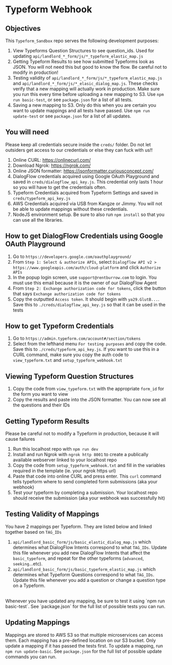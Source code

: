 # Typeform Webhook

## Objectives
This `Typeform_Sandbox` repo serves the following development purposes:
1. View Typeforms Question Structures to see question_ids. Used for updating `api/landlord_*_form/js/*_typeform_elastic_map.js`
2. Getting Typeform Results to see how submitted Typeforms look as JSON. You will not need this but good to know the flow. Be careful not to modify in production!
3. Testing validity of `api/landlord_*_form/js/*_typeform_elastic_map.js` and `api/landlord_*_form/js/*_elasic_dialog_map.js`. These checks verify that a new mapping will actually work in production. Make sure you run this every time before uploading a new mapping to S3. Use `npm run basic-test`, or see `package.json` for a list of all tests.
4. Saving a new mapping to S3. Only do this when you are certain you want to update mappings and all tests have passed. Use `npm run update-test` or see `package.json` for a list of all updates.

## You will need
Please keep all credentials secure inside the `creds/` folder. Do not let outsiders get access to our credentials or else they can fuck with us!!
1. Online CURL: https://onlinecurl.com/
2. Download Ngrok: https://ngrok.com/
3. Online JSON formatter: https://jsonformatter.curiousconcept.com/
4. DialogFlow credentials acquired using Google OAuth Playground and saved in `creds/dialogflow_api_key.js`. This credential only lasts 1 hour so you will have to get the credentials often.
5. Typeform Credentials acquired from Typeform Settings and saved in `creds/typeform_api_key.js`
6. AWS Credentials acquired via USB from Kangze or Jimmy. You will not be able to update mappings without these credentials.
7. NodeJS environment setup. Be sure to also run `npm install` so that you can use all the libraries.

## How to get DialogFlow Credentials using Google OAuth Playground
1. Go to `https://developers.google.com/oauthplayground/`
2. From `Step 1: Select & authorize APIs`, select `Dialogflow API v2 > https://www.googleapis.com/auth/cloud-platform` and click `Authorize APIs`
3. In the popup login screen, use `support@rentburrow.com` to login. You must use this email because it is the owner of our DialogFlow Agent
4. From `Step 2: Exchange authorization code for tokens`, click the button that says `Exchange authorization code for tokens`
5. Copy the outputted `Access token`. It should begin with `ya29.GlutB...`. Save this to `./creds/dialogflow_api_key.js` so that it can be used in the tests

## How to get Typeform Credentials
1. Go to `https://admin.typeform.com/account#/section/tokens`
2. Select from the lefthand menu `For testing purposes` and copy the code. Save this to `./creds/typeform_api_key.js`. If you want to use this in a CURL command, make sure you copy the auth code to `view_typeform.txt` and `setup_typeform_webhook.txt`

## Viewing Typeform Question Structures
1. Copy the code from `view_typeform.txt` with the appropriate `form_id` for the form you want to view
2. Copy the results and paste into the JSON formatter. You can now see all the questions and their IDs

## Getting Typeform Results
Please be careful not to modify a Typeform in production, because it will cause failures
1. Run this localhost repo with `npm run dev`
2. Install and run Ngrok with `ngrok http 8001` to create a publically available webserver linked to your localhost repo
3. Copy the code from `setup_typeform_webhook.txt` and fill in the variables required in the template (ie. your ngrok https url)
4. Paste that code into online CURL and press enter. This `curl` command tells typeform where to send completed form submissions (aka your webhook)
5. Test your typeform by completing a submission. Your localhost repo should receive the submission (aka your webhook was successfully hit)

## Testing Validity of Mappings
You have 2 mappings per Typeform. They are listed below and linked together based on `TAG_IDs`
1. `api/landlord_basic_form/js/basic_elastic_dialog_map.js` which determines what DialogFlow Intents correspond to what `TAG_IDs`. Update this file whenever you add new DialogFlow Intents that affect the `basic_typeform`, and repeat for the other typeforms (`advanced`, `seeking`...etc).
2. `api/landlord_basic_form/js/basic_typeform_elastic_map.js` which determines what Typeform Questions correspond to what `TAG_IDs`. Update this file whenever you add a question or change a question type on a Typeform.
<br/>
Whenever you have updated any mapping, be sure to test it using `npm run basic-test`. See `package.json` for the full list of possible tests you can run.

## Updating Mappings
Mappings are stored to AWS S3 so that multiple microservices can access them. Each mapping has a pre-defined location on our S3 bucket. Only update a mapping if it has passed the tests first. To update a mapping, run `npm run update-basic`. See `package.json` for the full list of possible update commands you can run.
